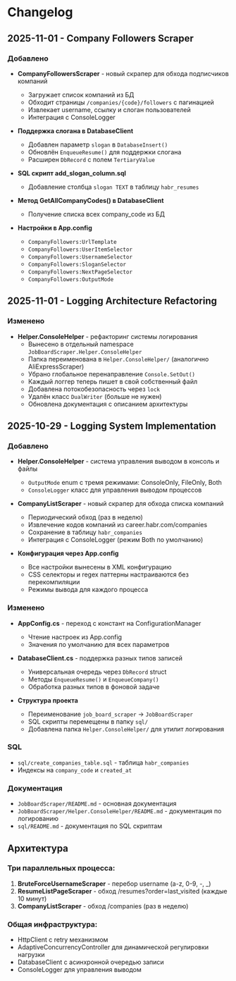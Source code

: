 # Changelog

## 2025-11-01 - Company Followers Scraper

### Добавлено
- **CompanyFollowersScraper** - новый скрапер для обхода подписчиков компаний
  - Загружает список компаний из БД
  - Обходит страницы `/companies/{code}/followers` с пагинацией
  - Извлекает username, ссылку и слоган пользователей
  - Интеграция с ConsoleLogger
  
- **Поддержка слогана в DatabaseClient**
  - Добавлен параметр `slogan` в `DatabaseInsert()`
  - Обновлён `EnqueueResume()` для поддержки слогана
  - Расширен `DbRecord` с полем `TertiaryValue`
  
- **SQL скрипт add_slogan_column.sql**
  - Добавление столбца `slogan TEXT` в таблицу `habr_resumes`
  
- **Метод GetAllCompanyCodes() в DatabaseClient**
  - Получение списка всех company_code из БД
  
- **Настройки в App.config**
  - `CompanyFollowers:UrlTemplate`
  - `CompanyFollowers:UserItemSelector`
  - `CompanyFollowers:UsernameSelector`
  - `CompanyFollowers:SloganSelector`
  - `CompanyFollowers:NextPageSelector`
  - `CompanyFollowers:OutputMode`

## 2025-11-01 - Logging Architecture Refactoring

### Изменено
- **Helper.ConsoleHelper** - рефакторинг системы логирования
  - Вынесено в отдельный namespace `JobBoardScraper.Helper.ConsoleHelper`
  - Папка переименована в `Helper.ConsoleHelper/` (аналогично AliExpressScraper)
  - Убрано глобальное перенаправление `Console.SetOut()`
  - Каждый логгер теперь пишет в свой собственный файл
  - Добавлена потокобезопасность через `lock`
  - Удалён класс `DualWriter` (больше не нужен)
  - Обновлена документация с описанием архитектуры

## 2025-10-29 - Logging System Implementation

### Добавлено
- **Helper.ConsoleHelper** - система управления выводом в консоль и файлы
  - `OutputMode` enum с тремя режимами: ConsoleOnly, FileOnly, Both
  - `ConsoleLogger` класс для управления выводом процессов
  
- **CompanyListScraper** - новый скрапер для обхода списка компаний
  - Периодический обход (раз в неделю)
  - Извлечение кодов компаний из career.habr.com/companies
  - Сохранение в таблицу `habr_companies`
  - Интеграция с ConsoleLogger (режим Both по умолчанию)

- **Конфигурация через App.config**
  - Все настройки вынесены в XML конфигурацию
  - CSS селекторы и regex паттерны настраиваются без перекомпиляции
  - Режимы вывода для каждого процесса

### Изменено
- **AppConfig.cs** - переход с констант на ConfigurationManager
  - Чтение настроек из App.config
  - Значения по умолчанию для всех параметров
  
- **DatabaseClient.cs** - поддержка разных типов записей
  - Универсальная очередь через `DbRecord` struct
  - Методы `EnqueueResume()` и `EnqueueCompany()`
  - Обработка разных типов в фоновой задаче

- **Структура проекта**
  - Переименование `job_board_scraper` → `JobBoardScraper`
  - SQL скрипты перемещены в папку `sql/`
  - Добавлена папка `Helper.ConsoleHelper/` для утилит логирования

### SQL
- `sql/create_companies_table.sql` - таблица `habr_companies`
- Индексы на `company_code` и `created_at`

### Документация
- `JobBoardScraper/README.md` - основная документация
- `JobBoardScraper/Helper.ConsoleHelper/README.md` - документация по логированию
- `sql/README.md` - документация по SQL скриптам

## Архитектура

### Три параллельных процесса:
1. **BruteForceUsernameScraper** - перебор username (a-z, 0-9, -, _)
2. **ResumeListPageScraper** - обход /resumes?order=last_visited (каждые 10 минут)
3. **CompanyListScraper** - обход /companies (раз в неделю)

### Общая инфраструктура:
- HttpClient с retry механизмом
- AdaptiveConcurrencyController для динамической регулировки нагрузки
- DatabaseClient с асинхронной очередью записи
- ConsoleLogger для управления выводом
